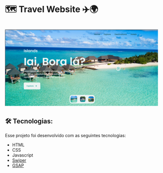 # 🗺️ Travel Website ✈️🌍
<h1 align="center">
    <img alt="" title="" src="./assets/images/github.png" />
</h1>

##  :hammer_and_wrench: Tecnologias:

Esse projeto foi desenvolvido com as seguintes tecnologias:

- HTML
- CSS
- Javascript
- [Swiper](https://swiperjs.com/)
- [GSAP](https://greensock.com/)
